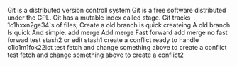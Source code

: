 Git is a distributed version controll system
Git is a  free software distributed under the GPL.
Git has a mutable index called stage.
Git tracks 1c1hxxn2ge34`s of files;
Create a old branch is quick
createing A old branch Is quick And simple.
add merge
Add merge Fast forward
add merge no fast forwad
test stash2 or edit stash1 create a conflict
ready to handle c1lo1m1fok22ict
test fetch and change something above to create a conflict
test fetch and change something above to create a conflict2



